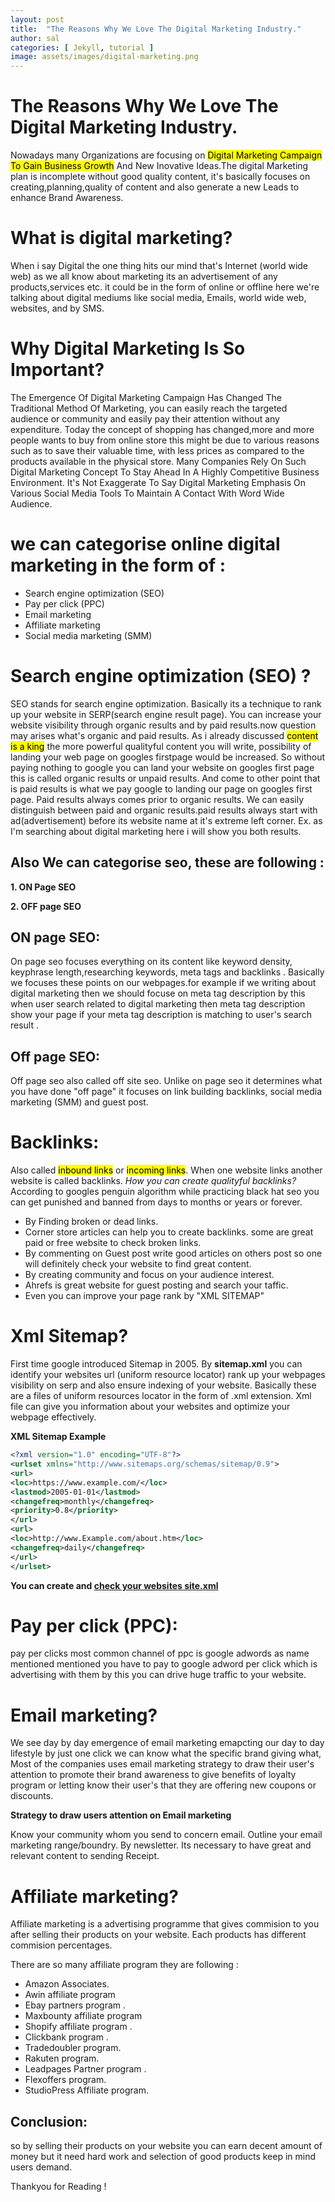```yaml
---
layout: post
title:  "The Reasons Why We Love The Digital Marketing Industry."
author: sal
categories: [ Jekyll, tutorial ]
image: assets/images/digital-marketing.png
---
```


# The Reasons Why We Love The Digital Marketing Industry.

Nowadays many Organizations are focusing on <mark> Digital Marketing Campaign To Gain Business Growth</mark> And New Inovative Ideas.The digital Marketing plan is incomplete without good quality content, it's basically focuses on creating,planning,quality of content and also generate a new Leads to enhance Brand Awareness.

# What is digital marketing? 

When i say Digital the one thing hits our mind that's Internet (world wide web) as we all know about marketing its an advertisement of any products,services etc. it could be in the form of online or offline here we're talking about digital mediums like social media, Emails, world wide web, websites, and by SMS.


# Why Digital Marketing Is So Important? 

The Emergence Of Digital Marketing Campaign Has Changed The Traditional Method Of Marketing, you can easily reach the targeted audience or community and easily pay their attention without any expenditure. Today the concept of shopping has changed,more and more people wants to buy from online store this might be due to various reasons such as to save their valuable time, with less prices as compared to the products available in the physical store.
Many Companies Rely On Such Digital Marketing Concept To Stay Ahead In A Highly Competitive Business Environment. It's Not Exaggerate To Say Digital Marketing Emphasis On Various Social Media Tools To Maintain A Contact With Word Wide Audience.


# we can categorise online digital marketing in the form of :

- Search engine optimization (SEO) 
- Pay per click (PPC) 
- Email marketing 
- Affiliate marketing 
- Social media marketing (SMM) 

# Search engine optimization (SEO) ?

SEO stands for search engine optimization. Basically its a technique to rank up your website in SERP(search engine result page). You can increase your website visibility through organic results and by paid results.now question may arises what's organic and paid results. As i already discussed <mark>content is a king</mark> the more powerful qualityful content you will write, possibility of landing your web page on googles firstpage would be increased. So without paying nothing to google you can land your website on googles first page this is called organic results or unpaid results. And come to other point that is paid results is what we pay google to landing our page on googles first page. Paid results always comes prior to organic results. We can easily distinguish between paid and organic results.paid results always start with ad(advertisement) before its website name at it's extreme left corner. Ex. as I'm searching about digital marketing here i will show you both results.


## Also We can categorise seo, these are following :

**1. ON Page SEO**

**2. OFF page SEO**

## ON page SEO: 

On page seo focuses everything on its content like keyword density, keyphrase length,researching keywords, meta tags and backlinks . Basically we focuses these points on our webpages.for example if we writing about digital marketing then we should focuse on meta tag description by this when user search related to digital marketing then meta tag description show your page if your meta tag description is matching to user's search result .

## Off page SEO:

Off page seo also called off site seo. Unlike on page seo it determines what you have done "off page" it focuses on link building backlinks, social media marketing (SMM) and guest post.

# Backlinks:

Also called <mark>inbound links</mark> or <mark> incoming links</mark>. When one website links another website is called backlinks.
*How you can create qualityful backlinks?* According to googles penguin algorithm while practicing black hat seo you can get punished and banned from days to months or years or forever.
- By Finding broken or dead links.
- Corner store articles can help you to create backlinks. some are great paid or free website to check broken links. 
- By commenting on Guest post write good articles on others post so one will definitely check your website to find great content.
- By creating community and focus on your audience interest.
- Ahrefs is great website for guest posting and search your taffic.
- Even you can improve your page rank by "XML SITEMAP"

# Xml Sitemap? 

First time google introduced Sitemap in 2005. By **sitemap.xml** you can identify your websites url (uniform resource locator) rank up your webpages visibility on serp and also ensure indexing of your website. Basically these are a files of uniform resources locator in the form of .xml extension. Xml file can give you information about your websites and optimize your webpage effectively. 

**XML Sitemap Example**

```xml
<?xml version="1.0" encoding="UTF-8"?>
<urlset xmlns="http://www.sitemaps.org/schemas/sitemap/0.9">
<url>
<loc>https://www.example.com/</loc>
<lastmod>2005-01-01</lastmod>
<changefreq>monthly</changefreq>
<priority>0.8</priority>
</url>
<url>
<loc>http://www.Example.com/about.htm</loc>
<changefreq>daily</changefreq>
</url>
</urlset> 

```

**You can create and [check your websites site.xml](https://seositecheckup.com/tools/sitemap-test)**

# Pay per click (PPC):

pay per clicks most common channel of ppc is google adwords as name mentioned mentioned you have to pay to google adword per click which is advertising with them by this you can drive huge traffic to your website.

# Email marketing? 

We see day by day emergence of email marketing emapcting our day to day lifestyle by just one click we can know what the specific brand giving what, Most of the companies uses email marketing strategy to draw their user's attention to promote their brand awareness to give benefits of loyalty program or letting know their user's that they are offering new coupons or discounts.

**Strategy to draw users attention on Email marketing**

Know your community whom you send to concern email. 
Outline your email marketing range/boundry. 
By newsletter.
Its necessary to have great and relevant content to sending Receipt.

# Affiliate marketing? 

Affiliate marketing is a advertising programme that gives commision to you after selling their products on your website. Each products has different commision percentages. 

There are so many affiliate program they are following :
- Amazon Associates.
- Awin affiliate program 
- Ebay partners program .
- Maxbounty affiliate program 
- Shopify affiliate program .
- Clickbank program .
- Tradedoubler program. 
- Rakuten program.
- Leadpages Partner program .
 - Flexoffers program. 
- StudioPress Affiliate program.


## Conclusion:

 so by selling their products on your website you can earn decent amount of money but it need hard work and selection of good products keep in mind users demand.

Thankyou for Reading !





